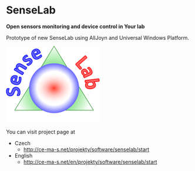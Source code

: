 # SenseLab

**Open sensors monitoring and device control in Your lab**

Prototype of new SenseLab using AllJoyn and Universal Windows Platform.

![SenseLab logo](SenseLab.png)

You can visit project page at
  - Czech
    - http://ce-ma-s.net/projekty/software/senselab/start
  - English
    - http://ce-ma-s.net/en/projekty/software/senselab/start
